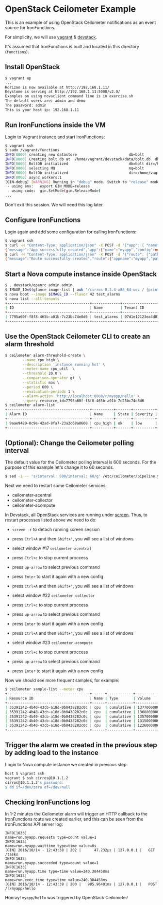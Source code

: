 # OpenStack Ceilometer Example

This is an example of using OpenStack Ceilometer notifications as an event
source for IronFunctions.

For simplicity, we will use [vagrant](https://github.com/mitchellh/vagrant) & [devstack](https://github.com/openstack-dev/devstack).

It's assumed that IronFunctions is built and located in this directory (`functions`).

## Install OpenStack

```bash
$ vagrant up
...
Horizon is now available at http://192.168.1.11/
Keystone is serving at http://192.168.1.11:5000/v2.0/
Examples on using novaclient command line is in exercise.sh
The default users are: admin and demo
The password: admin
This is your host ip: 192.168.1.11
```

## Run IronFunctions inside the VM

Login to Vagrant instance and start IronFunctions:

```bash
$ vagrant ssh
$ sudo /vagrant/functions
INFO[0000] creating new datastore                        db=bolt
INFO[0000] Creating bolt db at  /home/vagrant/devstack/data/bolt.db  db=bolt dir=/home/vagrant/devstack/data
INFO[0000] BoltDB initialized                            db=bolt dir=/home/vagrant/devstack/data file=/home/vagrant/devstack/data/bolt.db prefix=funcs
INFO[0000] selecting MQ                                  mq=bolt
INFO[0000] BoltDb initialized                            dir=/home/vagrant/devstack/data file=/home/vagrant/devstack/data/worker_mq.db mq=bolt
INFO[0000] async workers:1                              
[GIN-debug] [WARNING] Running in "debug" mode. Switch to "release" mode in production.
 - using env:   export GIN_MODE=release
 - using code:  gin.SetMode(gin.ReleaseMode)
...
```

Don't exit this session. We will need this log later.


## Configure IronFunctions

Login again and add some configuration for calling IronFunctions:

```bash
$ vagrant ssh
$ curl -H "Content-Type: application/json" -X POST -d '{"app": { "name":"myapp" }}' http://localhost:8080/v1/apps
{"message":"App successfully created","app":{"name":"myapp","config":null}}
$ curl -H "Content-Type: application/json" -X POST -d '{"route": {"path":"/hello","image":"iron/hello"}}' http://localhost:8080/v1/apps/myapp/routes
{"message":"Route successfully created","route":{"appname":"myapp","path":"/hello","image":"iron/hello","memory":128,"type":"sync","config":null}}
```

## Start a Nova compute instance inside OpenStack

```bash
$ . devstack/openrc admin admin
$ IMAGE_ID=$(glance image-list | awk '/cirros-0.3.4-x86_64-uec / {print $2}')
$ nova boot --image $IMAGE_ID --flavor 42 test_alarms
$ nova list --all-tenants 
+--------------------------------------+-------------+----------------------------------+--------+------------+-------------+------------------+
| ID                                   | Name        | Tenant ID                        | Status | Task State | Power State | Networks         |
+--------------------------------------+-------------+----------------------------------+--------+------------+-------------+------------------+
| 7795a60f-f8f8-465b-a01b-7c23bc74e8d6 | test_alarms | 97d1e12123ea4d01b141cb7777e1e527 | ACTIVE | -          | Running     | private=10.1.1.2 |
+--------------------------------------+-------------+----------------------------------+--------+------------+-------------+------------------+
```

## Use the OpenStack Ceilometer CLI to create an alarm threshold

```bash
$ ceilometer alarm-threshold-create \
		--name cpu_high \
		--description 'instance running hot' \
		--meter-name cpu_util  \
		--threshold 20.0 \
		--comparison-operator gt  \
		--statistic max \
		--period 600 \
		--evaluation-periods 1 \
		--alarm-action 'http://localhost:8080/r/myapp/hello' \
		--query resource_id=7795a60f-f8f8-465b-a01b-7c23bc74e8d6
$ ceilometer alarm-list 
+--------------------------------------+----------+-------+----------+---------+------------+--------------------------------------+------------------+
| Alarm ID                             | Name     | State | Severity | Enabled | Continuous | Alarm condition                      | Time constraints |
+--------------------------------------+----------+-------+----------+---------+------------+--------------------------------------+------------------+
| 9aae9489-0c9e-42ad-8fa7-23a2c68a8660 | cpu_high | ok    | low      | True    | False      | max(cpu_util) > 20.0 during 1 x 600s | None             |
+--------------------------------------+----------+-------+----------+---------+------------+--------------------------------------+------------------+
```

## (Optional): Change the Ceilometer polling interval

The default value for the Ceilometer polling interval is 600 seconds. For the purpose of this example let's change it to 60 seconds.

```bash
$ sed -i -- 's/interval: 600/interval: 60/g' /etc/ceilometer/pipeline.yaml
```

Next we need to restart some Ceilometer services:

  * ceilometer-acentral
  * ceilometer-collector
  * ceilometer-acompute

In Devstack, all OpenStack services are running under
[screen](https://en.wikipedia.org/wiki/Screen). Thus, to restart processes
listed above we need to do:

  * `screen -r` to detach running screen session

  * press `Ctrl+A` and then `Shift+'`, you will see a list of windows
  * select window #17 `ceilometer-acentral`
  * press `Ctrl+c` to stop current proccess
  * press `up-arrow` to select previous command
  * press `Enter` to start it again with a new config

  * press `Ctrl+A` and then `Shift+'`, you will see a list of windows
  * select window #22 `ceilometer-collector`
  * press `Ctrl+c` to stop current proccess
  * press `up-arrow` to select previous command
  * press `Enter` to start it again with a new config

  * press `Ctrl+A` and then `Shift+'`, you will see a list of windows
  * select window #23 `ceilometer-acompute`
  * press `Ctrl+c` to stop current proccess
  * press `up-arrow` to select previous command
  * press `Enter` to start it again with a new config

Now we should see more frequent samples, for example:

```bash
$ ceilometer sample-list --meter cpu
+--------------------------------------+------+------------+---------------+------+----------------------------+
| Resource ID                          | Name | Type       | Volume        | Unit | Timestamp                  |
+--------------------------------------+------+------------+---------------+------+----------------------------+
| 35391242-4b40-43cb-a18d-0b0438282c0c | cpu  | cumulative | 13770000000.0 | ns   | 2016-10-14T12:37:49.768882 |
| 35391242-4b40-43cb-a18d-0b0438282c0c | cpu  | cumulative | 13680000000.0 | ns   | 2016-10-14T12:36:49.868174 |
| 35391242-4b40-43cb-a18d-0b0438282c0c | cpu  | cumulative | 13570000000.0 | ns   | 2016-10-14T12:35:50.206048 |
| 35391242-4b40-43cb-a18d-0b0438282c0c | cpu  | cumulative | 13150000000.0 | ns   | 2016-10-14T12:27:12.947970 |
| 35391242-4b40-43cb-a18d-0b0438282c0c | cpu  | cumulative | 12260000000.0 | ns   | 2016-10-14T12:17:13.246754 |
+--------------------------------------+------+------------+---------------+------+----------------------------+
```


## Trigger the alarm we created in the previous step by adding load to the instance

Login to Nova compute instance we created in previous step:

```bash
host $ vagrant ssh
vagrant $ ssh cirros@10.1.1.2
cirros@10.1.1.2's password: 
$ dd if=/dev/zero of=/dev/null
```

## Checking IronFunctions log

In 1-2 minutes the Ceilometer alarm will trigger an HTTP callback to the
IronFunctions route we created earlier, and this can be seen from the
IronFunctions API server log:

```
INFO[1633]                                               name=run.myapp.requests type=count value=1
INFO[1633]                                               name=run.myapp.waittime type=time value=0s
[GIN] 2016/10/14 - 12:43:38 | 202 |      47.232µs | 127.0.0.1 |   GET     /tasks
INFO[1633]                                               name=run.myapp.succeeded type=count value=1
INFO[1633]                                               name=run.myapp.time type=time value=240.384458ms
INFO[1633]                                               name=run.exec_time type=time value=240.384458ms
[GIN] 2016/10/14 - 12:43:39 | 200 |   985.96401ms | 127.0.0.1 |   POST    /r/myapp/hello
```

Hooray! `myapp/hello` was triggered by OpenStack Ceilometer!
